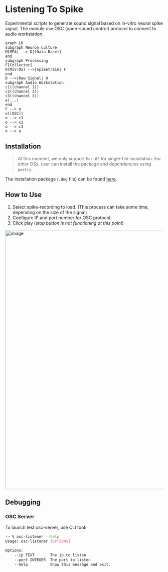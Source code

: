 # Listening To Spike

Experimental scripts to generate sound signal based on in-vitro neural spike signal. The module use OSC (open-sound control) protocol to connect to audio workstation.

```mermaid
graph LR
subgraph Neuron Culture
M[MEA] --> D[(Data Base)]
end
subgraph Processing
F[Collector]
O(MiV-OS) -->|Spiketrain| F
end
D -->|Raw Signal| O
subgraph Audio Workstation
c1((channel 1))
c2((channel 2))
c3((channel 3))
e(...)
end
F --> o
o([OSC])
o --> c1
o --> c2
o --> c3
o --> e
```

## Installation

> At this moment, we only support `Mac-OS` for single-file installation. For other OSs, user can install the package and dependencies using `poetry`.

The installation package (`.dmg` file) can be found [here](https://github.com/skim0119/listening-to-spike/releases).

## How to Use

1. Select spike-recording to load. (This process can take some time, depending on the size of the signal)
2. Configure IP and port number for OSC protocol.
3. Click play (_stop button is not functioning at this point_)

<img width="825" alt="image" src="https://user-images.githubusercontent.com/3798023/191491697-6de802fd-6609-41c4-a432-c11c4463fd75.png">

## Debugging

### OSC Server

To launch test osc-server, use CLI tool:

```sh
-> % osc-listener --help
Usage: osc-listener [OPTIONS]

Options:
    --ip TEXT       The ip to listen
    --port INTEGER  The port to listen
    --help          Show this message and exit.
```
